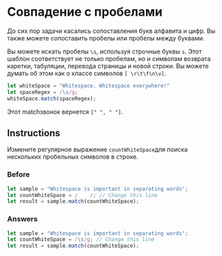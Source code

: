 # Совпадение с пробелами
До сих пор задачи касались сопоставления букв алфавита и цифр. Вы также можете сопоставить пробелы или пробелы между буквами.

Вы можете искать пробелы `\s`, используя строчные буквы `s`. Этот шаблон соответствует не только пробелам, но и символам возврата каретки, табуляции, перевода страницы и новой строки. Вы можете думать об этом как о классе символов `[ \r\t\f\n\v]`.
```javascript
let whiteSpace = "Whitespace. Whitespace everywhere!"
let spaceRegex = /\s/g;
whiteSpace.match(spaceRegex);
```
Этот matchзвонок вернется `[" ", " "]`.
## Instructions
Измените регулярное выражение `countWhiteSpace`для поиска нескольких пробельных символов в строке.
### Before
```javascript
let sample = "Whitespace is important in separating words";
let countWhiteSpace = /    /; // Change this line
let result = sample.match(countWhiteSpace);
```
### Answers
```javascript
let sample = "Whitespace is important in separating words";
let countWhiteSpace = /\s/g; // Change this line
let result = sample.match(countWhiteSpace);
```
